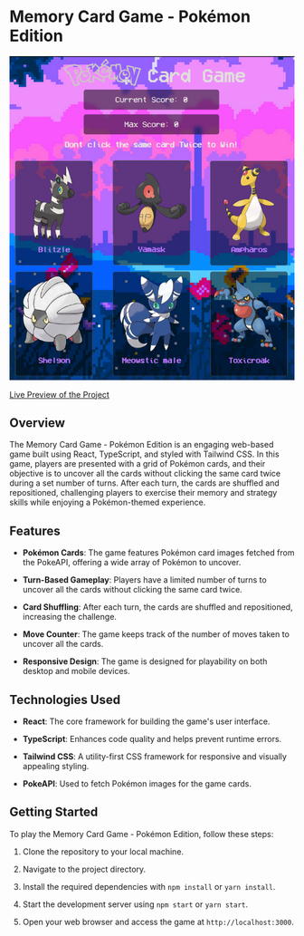 # Memory Card Game - Pokémon Edition

![Page Preview](memorycard-preview.png)

[Live Preview of the Project](https://matalvarez10.github.io/Memory-Card/)

## Overview

The Memory Card Game - Pokémon Edition is an engaging web-based game built using React, TypeScript, and styled with Tailwind CSS. In this game, players are presented with a grid of Pokémon cards, and their objective is to uncover all the cards without clicking the same card twice during a set number of turns. After each turn, the cards are shuffled and repositioned, challenging players to exercise their memory and strategy skills while enjoying a Pokémon-themed experience.

## Features

- **Pokémon Cards**: The game features Pokémon card images fetched from the PokeAPI, offering a wide array of Pokémon to uncover.

- **Turn-Based Gameplay**: Players have a limited number of turns to uncover all the cards without clicking the same card twice.

- **Card Shuffling**: After each turn, the cards are shuffled and repositioned, increasing the challenge.

- **Move Counter**: The game keeps track of the number of moves taken to uncover all the cards.

- **Responsive Design**: The game is designed for playability on both desktop and mobile devices.


## Technologies Used

- **React**: The core framework for building the game's user interface.

- **TypeScript**: Enhances code quality and helps prevent runtime errors.

- **Tailwind CSS**: A utility-first CSS framework for responsive and visually appealing styling.

- **PokeAPI**: Used to fetch Pokémon images for the game cards.


## Getting Started

To play the Memory Card Game - Pokémon Edition, follow these steps:

1. Clone the repository to your local machine.

2. Navigate to the project directory.

3. Install the required dependencies with `npm install` or `yarn install`.

4. Start the development server using `npm start` or `yarn start`.

5. Open your web browser and access the game at `http://localhost:3000`.
